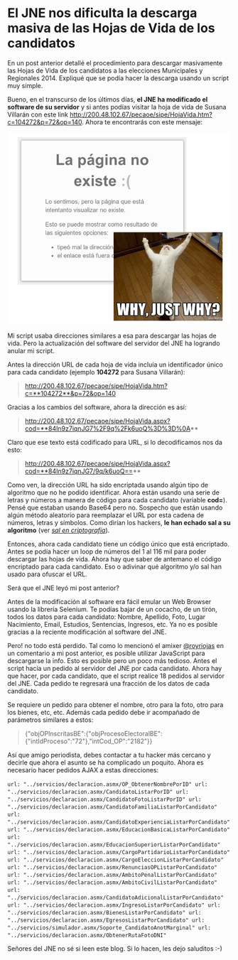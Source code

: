 # El JNE nos dificulta la descarga masiva de las Hojas de Vida de los candidatos

En un post anterior detallé el procedimiento para descargar masivamente las Hojas de
Vida de los candidatos a las elecciones Municipales y Regionales 2014. Expliqué
que se podía hacer la descarga usando un script muy simple.

Bueno, en el transcurso de los últimos días, **el JNE ha modificado el software de
su servidor** y si antes podías visitar la hoja de vida de Susana Villarán con este
link
<http://200.48.102.67/pecaoe/sipe/HojaVida.htm?c=104272&p=72&op=140>. Ahora
te encontrarás con este mensaje:

![](images/2014-07-25_no_existe.jpg)

Mi script usaba direcciones similares a esa para descargar las hojas de vida.
Pero la actualización del software del servidor del JNE ha logrando anular mi script.

Antes la dirección URL de cada hoja de vida incluía un identificador único
para cada candidato (ejemplo **104272** para Susana Villarán):

> http://200.48.102.67/pecaoe/sipe/HojaVida.htm?c=**104272**&p=72&op=140

Gracias a los cambios del software, ahora la dirección es así:

> http://200.48.102.67/pecaoe/sipe/HojaVida.aspx?cod=**84In9z7iqnJG7%2F9q%2Fk6uoQ%3D%3D%0A**

Claro que ese texto está codificado para URL, si lo decodificamos nos da esto:

> http://200.48.102.67/pecaoe/sipe/HojaVida.aspx?cod=**84In9z7iqnJG7/9q/k6uoQ==**

Como ven, la dirección URL ha sido encriptada usando algún tipo de algoritmo
que no he podido identificar. Ahora están usando una serie de letras y números
a manera de código para
cada candidato (variable **cod=**). Pensé que estaban usando Base64 pero no.
Sospecho
que están usando algún método aleatorio para reemplazar el URL por esta cadena
de números, letras y símbolos. Como dirían los hackers, **le han echado sal a su
algoritmo** (ver [*sal en
        criptografía*](http://es.wikipedia.org/wiki/Sal_(criptograf%C3%ADa))).

Entonces, ahora cada candidato tiene un código único que está encriptado. Antes
se podía hacer un loop de números del 1 al 116 mil para poder descargar las
hojas de vida. Ahora hay que saber de antemano el código encriptado para cada
candidato. Eso o adivinar qué algoritmo y/o sal han usado para ofuscar el URL. 

Será que el JNE leyó mi post anterior?

Antes de la modificación al software era fácil emular un Web Browser usando la
librería Selenium. Te podías bajar de un cocacho, de un tirón, todos los datos
para cada candidato: Nombre, Apellido, Foto, Lugar Nacimiento, Email, Estudios,
     Sentencias, Ingresos, etc.
Ya no es posible gracias a la reciente modificación al software del JNE.

Pero! no todo está perdido. Tal como lo mencionó el amixer [\@royriojas](https://twitter.com/royriojas) en un
comentario a mi post anterior, es posible utilizar JavaScript para descargarse la
info.
Esto es posible pero un poco más tedioso. Antes el script hacía un pedido al
servidor del JNE por cada candidato. Ahora hay que hacer, por cada candidato,
         que el script realice 18 pedidos al servidor del JNE. Cada pedido te
         regresará una fracción de los datos de cada candidato.

Se requiere un pedido para obtener el nombre, otro para la foto, otro para los bienes, etc,
   etc.
Además cada pedido debe ir acompañado de parámetros similares a estos:

> {"objOPInscritasBE":{"objProcesoElectoralBE":{"intIdProceso":"72"},"intCod_OP":"2182"}}

Así que amigo periodista, debes contactar a tu hacker más cercano y decirle que
ahora el asunto se ha complicado un poquito.
Ahora es necesario hacer pedidos AJAX a estas direcciones:

``
url: "../servicios/declaracion.asmx/OP_ObtenerNombrePorID"
url: "../servicios/declaracion.asmx/CandidatoListarPorID"
url: "../servicios/declaracion.asmx/CandidatoFotoListarPorID"
url: "../servicios/declaracion.asmx/CandidatoFamiliaListarPorCandidato"
url: "../servicios/declaracion.asmx/CandidatoExperienciaListarPorCandidato"
url: "../servicios/declaracion.asmx/EducacionBasicaListarPorCandidato"
url: "../servicios/declaracion.asmx/EducacionSuperiorListarPorCandidato"
url: "../servicios/declaracion.asmx/CargoPartidarioListarPorCandidato"
url: "../servicios/declaracion.asmx/CargoEleccionListarPorCandidato"
url: "../servicios/declaracion.asmx/RenunciasOPListarPorCandidato"
url: "../servicios/declaracion.asmx/AmbitoPenalListarPorCandidato"
url: "../servicios/declaracion.asmx/AmbitoCivilListarPorCandidato"
url: "../servicios/declaracion.asmx/CandidatoAdicionalListarPorCandidato"
url: "../servicios/declaracion.asmx/IngresoListarPorCandidato"
url: "../servicios/declaracion.asmx/BienesListarPorCandidato"
url: "../servicios/declaracion.asmx/EgresosListarPorCandidato"
url: "../servicios/simulador.asmx/Soporte_CandidatoAnotMarginal"
url: "../servicios/declaracion.asmx/ObtenerRutaFotoDNI"
``

Señores del JNE no sé si leen este blog. Si lo hacen, les dejo saluditos :-)



